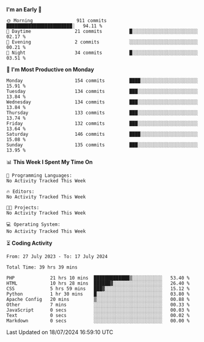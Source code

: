 
<!--START_SECTION:week-->
**I'm an Early 🐤** 

```text
🌞 Morning                911 commits         ████████████████████████░   94.11 % 
🌆 Daytime                21 commits          █░░░░░░░░░░░░░░░░░░░░░░░░   02.17 % 
🌃 Evening                2 commits           ░░░░░░░░░░░░░░░░░░░░░░░░░   00.21 % 
🌙 Night                  34 commits          █░░░░░░░░░░░░░░░░░░░░░░░░   03.51 % 
```
📅 **I'm Most Productive on Monday** 

```text
Monday                   154 commits         ████░░░░░░░░░░░░░░░░░░░░░   15.91 % 
Tuesday                  134 commits         ███░░░░░░░░░░░░░░░░░░░░░░   13.84 % 
Wednesday                134 commits         ███░░░░░░░░░░░░░░░░░░░░░░   13.84 % 
Thursday                 133 commits         ███░░░░░░░░░░░░░░░░░░░░░░   13.74 % 
Friday                   132 commits         ███░░░░░░░░░░░░░░░░░░░░░░   13.64 % 
Saturday                 146 commits         ████░░░░░░░░░░░░░░░░░░░░░   15.08 % 
Sunday                   135 commits         ███░░░░░░░░░░░░░░░░░░░░░░   13.95 % 
```


📊 **This Week I Spent My Time On** 

```text
💬 Programming Languages: 
No Activity Tracked This Week

🔥 Editors: 
No Activity Tracked This Week

🐱‍💻 Projects: 
No Activity Tracked This Week

💻 Operating System: 
No Activity Tracked This Week
```


<!--END_SECTION:week-->

⏳ **Coding Activity**

<!--START_SECTION:alltime-->

```text
From: 27 July 2023 - To: 17 July 2024

Total Time: 39 hrs 39 mins

PHP             21 hrs 10 mins  █████████████▒░░░░░░░░░░░   53.40 %
HTML            10 hrs 28 mins  ██████▓░░░░░░░░░░░░░░░░░░   26.40 %
CSS             5 hrs 59 mins   ███▓░░░░░░░░░░░░░░░░░░░░░   15.12 %
Python          1 hr 30 mins    █░░░░░░░░░░░░░░░░░░░░░░░░   03.80 %
Apache Config   20 mins         ▒░░░░░░░░░░░░░░░░░░░░░░░░   00.88 %
Other           7 mins          ░░░░░░░░░░░░░░░░░░░░░░░░░   00.33 %
JavaScript      0 secs          ░░░░░░░░░░░░░░░░░░░░░░░░░   00.03 %
Text            0 secs          ░░░░░░░░░░░░░░░░░░░░░░░░░   00.02 %
Markdown        0 secs          ░░░░░░░░░░░░░░░░░░░░░░░░░   00.00 %
```

<!--END_SECTION:alltime-->
<!--START_SECTION:date-->

 Last Updated on 18/07/2024 16:59:10 UTC
<!--END_SECTION:date-->
